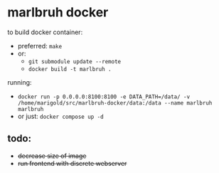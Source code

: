 # marlbruh docker

to build docker container:
* preferred: ```make```
* or:
    - ```git submodule update --remote```
    - ```docker build -t marlbruh .```

running:
* ```docker run -p 0.0.0.0:8100:8100 -e DATA_PATH=/data/ -v /home/marigold/src/marlbruh-docker/data:/data --name marlbruh marlbruh```
* or just: ```docker compose up -d```

## todo:
* ~~decrease size of image~~
* ~~run frontend with discrete webserver~~